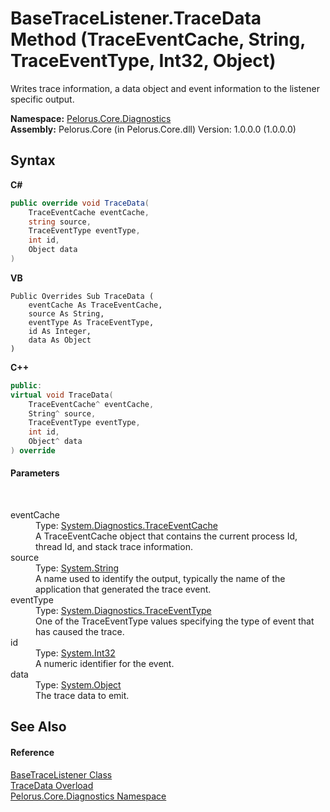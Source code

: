 # BaseTraceListener.TraceData Method (TraceEventCache, String, TraceEventType, Int32, Object)
 

Writes trace information, a data object and event information to the listener specific output.

**Namespace:**&nbsp;<a href="9C794B0B">Pelorus.Core.Diagnostics</a><br />**Assembly:**&nbsp;Pelorus.Core (in Pelorus.Core.dll) Version: 1.0.0.0 (1.0.0.0)

## Syntax

**C#**<br />
``` C#
public override void TraceData(
	TraceEventCache eventCache,
	string source,
	TraceEventType eventType,
	int id,
	Object data
)
```

**VB**<br />
``` VB
Public Overrides Sub TraceData ( 
	eventCache As TraceEventCache,
	source As String,
	eventType As TraceEventType,
	id As Integer,
	data As Object
)
```

**C++**<br />
``` C++
public:
virtual void TraceData(
	TraceEventCache^ eventCache, 
	String^ source, 
	TraceEventType eventType, 
	int id, 
	Object^ data
) override
```


#### Parameters
&nbsp;<dl><dt>eventCache</dt><dd>Type: <a href="http://msdn2.microsoft.com/en-us/library/9369bzbf" target="_blank">System.Diagnostics.TraceEventCache</a><br />A TraceEventCache object that contains the current process Id, thread Id, and stack trace information.</dd><dt>source</dt><dd>Type: <a href="http://msdn2.microsoft.com/en-us/library/s1wwdcbf" target="_blank">System.String</a><br />A name used to identify the output, typically the name of the application that generated the trace event.</dd><dt>eventType</dt><dd>Type: <a href="http://msdn2.microsoft.com/en-us/library/5t134hfw" target="_blank">System.Diagnostics.TraceEventType</a><br />One of the TraceEventType values specifying the type of event that has caused the trace.</dd><dt>id</dt><dd>Type: <a href="http://msdn2.microsoft.com/en-us/library/td2s409d" target="_blank">System.Int32</a><br />A numeric identifier for the event.</dd><dt>data</dt><dd>Type: <a href="http://msdn2.microsoft.com/en-us/library/e5kfa45b" target="_blank">System.Object</a><br />The trace data to emit.</dd></dl>

## See Also


#### Reference
<a href="E94DFA3F">BaseTraceListener Class</a><br /><a href="FD9B3DFA">TraceData Overload</a><br /><a href="9C794B0B">Pelorus.Core.Diagnostics Namespace</a><br />